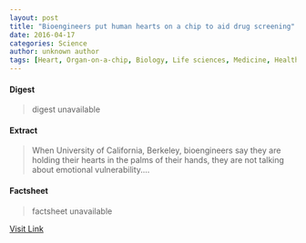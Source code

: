 ```yaml
---
layout: post
title: "Bioengineers put human hearts on a chip to aid drug screening"
date: 2016-04-17
categories: Science
author: unknown author
tags: [Heart, Organ-on-a-chip, Biology, Life sciences, Medicine, Health sciences]
---
```



#### Digest
>digest unavailable

#### Extract
>When University of California, Berkeley, bioengineers say they are holding their hearts in the palms of their hands, they are not talking about emotional vulnerability....

#### Factsheet
>factsheet unavailable

[Visit Link](http://phys.org/news345051201.html)


